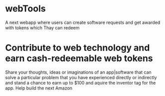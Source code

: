 # webTools
A next webapp where users can create software requests and get awarded with tokens which Thay can redeem

# Contribute to web technology and earn cash-redeemable web tokens
Share your thoughts, ideas or imaginations of an app|software that can solve a particular problem that you have experienced directly or indirectly and stand a chance to earn up to $100 and aquire the inventor tag for the app. Help build the next Amazon
